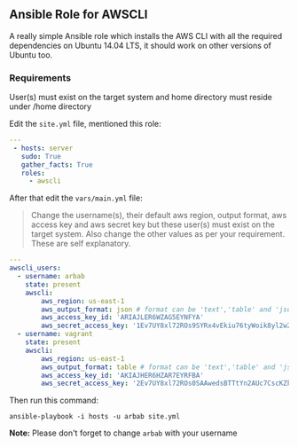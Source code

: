 Ansible Role for AWSCLI
-----------------------
A really simple Ansible role which installs the AWS CLI with all the required dependencies on Ubuntu 14.04 LTS, it should work on other versions of Ubuntu too.

### Requirements
User(s) must exist on the target system and home directory must reside under /home directory 

Edit the `site.yml` file, mentioned this role:

```yaml
---
 - hosts: server
   sudo: True
   gather_facts: True
   roles:
     - awscli 
```
After that edit the `vars/main.yml` file:

> Change the username(s), their default aws region, output format, aws access key and aws secret key but these user(s) must exist on the target system. Also change the other values as per your requirement. These are self explanatory.

```yaml
---
awscli_users:
  - username: arbab
    state: present
    awscli: 
        aws_region: us-east-1
        aws_output_format: json # format can be 'text','table' and 'json'
        aws_access_key_id: 'ARIAJLER6WZAG5EYNFYA'
        aws_secret_access_key: '1Ev7UY8xl72ROs9SYRx4vEkiu76tyWoik8yl2w2'
  - username: vagrant
    state: present
    awscli: 
        aws_region: us-east-1
        aws_output_format: table # format can be 'text','table' and 'json'
        aws_access_key_id: 'AKIAJHER6HZAR7EYRFBA'
        aws_secret_access_key: '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'
```
Then run this command:

```
ansible-playbook -i hosts -u arbab site.yml
```
**Note:** Please don't forget to change `arbab` with your username